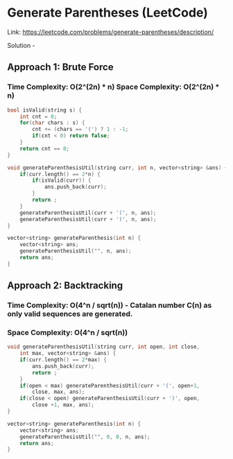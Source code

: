 # Generate Parentheses (LeetCode)
Link: https://leetcode.com/problems/generate-parentheses/description/

Solution - 
## Approach 1: Brute Force
### Time Complexity: O(2^(2n) * n) Space Complexity: O(2^(2n) * n) 
```C++
bool isValid(string s) {
    int cnt = 0;
    for(char chars : s) {
        cnt += (chars == '(') ? 1 : -1;
        if(cnt < 0) return false;
    }
    return cnt == 0;
}

void generateParenthesisUtil(string curr, int n, vector<string> &ans) {
    if(curr.length() == 2*n) {
        if(isValid(curr)) {
            ans.push_back(curr);
        }
        return ;
    }
    generateParenthesisUtil(curr + '(', n, ans);
    generateParenthesisUtil(curr + ')', n, ans);
}

vector<string> generateParenthesis(int n) {
    vector<string> ans;
    generateParenthesisUtil("", n, ans);
    return ans;
}

```
## Approach 2: Backtracking
### Time Complexity: O(4^n / sqrt(n)) - Catalan number C(n) as only valid sequences are generated.
### Space Complexity: O(4^n / sqrt(n))
```C++
void generateParenthesisUtil(string curr, int open, int close,
    int max, vector<string> &ans) {
    if(curr.length() == 2*max) {
        ans.push_back(curr);
        return ;
    }
    if(open < max) generateParenthesisUtil(curr + '(', open+1,
        close, max, ans);
    if(close < open) generateParenthesisUtil(curr + ')', open, 
        close +1, max, ans);
}

vector<string> generateParenthesis(int n) {
    vector<string> ans;
    generateParenthesisUtil("", 0, 0, n, ans);
    return ans;
}

```